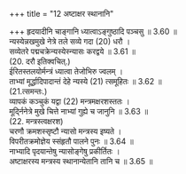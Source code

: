 +++
title = "12 अष्टाक्षर स्थानानि"

+++
हृदयादीनि चाङ्गानि ध्यात्वाऽङ्गुष्ठादि पञ्चसु ॥ 3.60 ॥  
न्यस्येन्नखमुखे नेत्रे तले सव्ये गदा (20) धरौ ।  
सव्येतरे पद्मचक्रेन्यस्येस्न्यासः करद्वये ॥ 3.61 ॥  
(20. दरौ इतिक्वचित्.)  
ईरितस्तलयोर्मन्त्रं ध्यात्वा तेजोभिरु ज्वलम् ।  
ताभ्यां मूर्द्धादिपादान्तं देहे न्यस्ये (21) त्समूहितः ॥ 3.62 ॥  
(21.त्समन्तः.)  
व्यापकं कञ्चुकं यद्वा (22) मन्त्रमक्षरशस्ततः ।  
मूर्द्निनेत्रे मुखे चित्ते नाभ्यां गुह्ये च जानुनि ॥ 3.63 ॥  
(22. मन्त्रस्त्वक्षरश)  
चरणौ क्रमशस्सृष्टौ न्यासो मन्त्रस्य इष्यते ।  
विपरीतक्रमोज्ञेय स्संहृतौ पालने पुनः ॥ 3.64 ॥  
नाभ्यादि पृदयान्तेषु न्यासोङ्गेषु प्रकीर्तितः ।  
अष्टाक्षरस्य मन्त्रस्य स्थानान्येतानि तानि च ॥ 3.65 ॥  